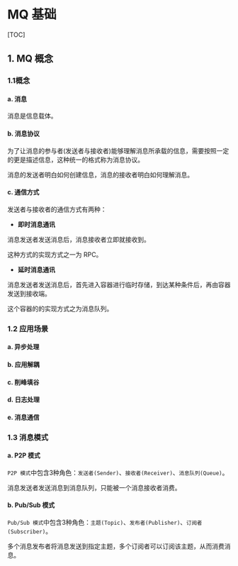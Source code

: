 # MQ 基础

[TOC]

## 1. MQ 概念

### 1.1概念

#### a. 消息

消息是信息载体。

#### b. 消息协议

为了让消息的参与者(发送者与接收者)能够理解消息所承载的信息，需要按照一定的更是描述信息，这种统一的格式称为消息协议。

消息的发送者明白如何创建信息，消息的接收者明白如何理解消息。

#### c. 通信方式

发送者与接收者的通信方式有两种：

- **即时消息通讯**

消息发送者发送消息后，消息接收者立即就接收到。

这种方式的实现方式之一为 RPC。

- **延时消息通讯**

消息发送者发送消息后，首先进入容器进行临时存储，到达某种条件后，再由容器发送到接收端。

这个容器的的实现方式之为消息队列。

### 1.2 应用场景

#### a. 异步处理

#### b. 应用解耦

#### c. 削峰填谷

#### d. 日志处理

#### e. 消息通信

### 1.3 消息模式

#### a. P2P 模式

`P2P 模式`中包含3种角色：`发送者(Sender)`、`接收者(Receiver)`、`消息队列(Queue)`。

消息发送者发送消息到消息队列，只能被一个消息接收者消费。

#### b. Pub/Sub 模式

`Pub/Sub 模式`中包含3种角色：`主题(Topic)`、`发布者(Publisher)`、`订阅者(Subscriber)`。

多个消息发布者将消息发送到指定主题，多个订阅者可以订阅该主题，从而消费消息。



